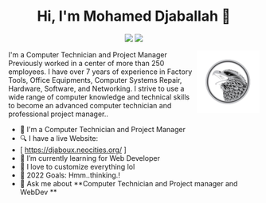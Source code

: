 <h1 align="center">Hi, I'm Mohamed Djaballah 👋</h1>
<p align="center">
    <a href="https://www.linkedin.com/in/djabouex/"><img src="https://img.shields.io/badge/linkedin-%230177B5?style=flat&logo=linkedin&logoColor=white"/></a>
    <a href="https://www.instagram.com/djabou.ex/"><img src="https://img.shields.io/badge/instagram-%23E4415F?style=flat&logo=instagram&logoColor=white"/></a>
  </p>
  
  <img src="https://github.com/Djabouex/Djabouex/blob/main/eagle-logo-design-vector.png" align="right" width="25%"/>

I'm a Computer Technician and Project Manager Previously worked in a center of more than 250 employees. I have over 7 years of experience in Factory Tools, Office Equipments, Computer Systems Repair, Hardware, Software, and Networking. I strive to use a wide range of computer knowledge and technical skills to become an advanced computer technician and professional project manager..
- 🔭 I'm a Computer Technician and Project Manager 
- 🔍 I have a live Website:
-    [ https://djaboux.neocities.org/ ]
-  🌱 I’m currently learning for Web Developer
- :gem: I love to customize everything lol
- 🥅 2022 Goals: Hmm..thinking.!
- 💬 Ask me about **Computer Technician and Project manager and WebDev **
